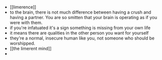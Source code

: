 - [[limerence]]
- to the brain, there is not much difference between having a crush and having a partner. You are so smitten that your brain is operating as if you were with them.
- if you're infatuated it's a sign something is missing from your own life
- it means there are qualities in the other person you want for yourself
- they're a normal, insecure human like you, not someone who should be worshipped.
- [[the limerent mind]]
-